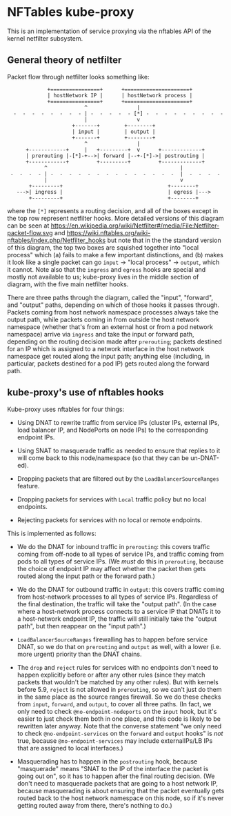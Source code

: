 # NFTables kube-proxy

This is an implementation of service proxying via the nftables API of
the kernel netfilter subsystem.

## General theory of netfilter

Packet flow through netfilter looks something like:

```text
             +================+      +=====================+
             | hostNetwork IP |      | hostNetwork process |
             +================+      +=====================+
                         ^                |
  -  -  -  -  -  -  -  - | -  -  -  -  - [*] -  -  -  -  -  -  -  -  -
                         |                v
                     +-------+        +--------+
                     | input |        | output |
                     +-------+        +--------+
                         ^                |
      +------------+     |   +---------+  v      +-------------+
      | prerouting |-[*]-+-->| forward |--+-[*]->| postrouting |
      +------------+         +---------+         +-------------+
            ^                                           |
 -  -  -  - | -  -  -  -  -  -  -  -  -  -  -  -  -  -  |  -  -  -  -
            |                                           v
       +---------+                                  +--------+
   --->| ingress |                                  | egress |--->
       +---------+                                  +--------+
```

where the `[*]` represents a routing decision, and all of the boxes except in the top row
represent netfilter hooks. More detailed versions of this diagram can be seen at
https://en.wikipedia.org/wiki/Netfilter#/media/File:Netfilter-packet-flow.svg and
https://wiki.nftables.org/wiki-nftables/index.php/Netfilter_hooks but note that in the the
standard version of this diagram, the top two boxes are squished together into "local
process" which (a) fails to make a few important distinctions, and (b) makes it look like
a single packet can go `input` -> "local process" -> `output`, which it cannot. Note also
that the `ingress` and `egress` hooks are special and mostly not available to us;
kube-proxy lives in the middle section of diagram, with the five main netfilter hooks.

There are three paths through the diagram, called the "input", "forward", and "output"
paths, depending on which of those hooks it passes through. Packets coming from host
network namespace processes always take the output path, while packets coming in from
outside the host network namespace (whether that's from an external host or from a pod
network namespace) arrive via `ingress` and take the input or forward path, depending on
the routing decision made after `prerouting`; packets destined for an IP which is assigned
to a network interface in the host network namespace get routed along the input path;
anything else (including, in particular, packets destined for a pod IP) gets routed along
the forward path.

## kube-proxy's use of nftables hooks

Kube-proxy uses nftables for four things:

  - Using DNAT to rewrite traffic from service IPs (cluster IPs, external IPs, load balancer
    IP, and NodePorts on node IPs) to the corresponding endpoint IPs.

  - Using SNAT to masquerade traffic as needed to ensure that replies to it will come back
    to this node/namespace (so that they can be un-DNAT-ed).

  - Dropping packets that are filtered out by the `LoadBalancerSourceRanges` feature.

  - Dropping packets for services with `Local` traffic policy but no local endpoints.

  - Rejecting packets for services with no local or remote endpoints.

This is implemented as follows:

  - We do the DNAT for inbound traffic in `prerouting`: this covers traffic coming from
    off-node to all types of service IPs, and traffic coming from pods to all types of
    service IPs. (We *must* do this in `prerouting`, because the choice of endpoint IP may
    affect whether the packet then gets routed along the input path or the forward path.)

  - We do the DNAT for outbound traffic in `output`: this covers traffic coming from
    host-network processes to all types of service IPs. Regardless of the final
    destination, the traffic will take the "output path". (In the case where a
    host-network process connects to a service IP that DNATs it to a host-network endpoint
    IP, the traffic will still initially take the "output path", but then reappear on the
    "input path".)

  - `LoadBalancerSourceRanges` firewalling has to happen before service DNAT, so we do
    that on `prerouting` and `output` as well, with a lower (i.e. more urgent) priority
    than the DNAT chains.

  - The `drop` and `reject` rules for services with no endpoints don't need to happen
    explicitly before or after any other rules (since they match packets that wouldn't be
    matched by any other rules). But with kernels before 5.9, `reject` is not allowed in
    `prerouting`, so we can't just do them in the same place as the source ranges
    firewall. So we do these checks from `input`, `forward`, and `output`, to cover all
    three paths. (In fact, we only need to check `@no-endpoint-nodeports` on the `input`
    hook, but it's easier to just check them both in one place, and this code is likely to
    be rewritten later anyway. Note that the converse statement "we only need to check
    `@no-endpoint-services` on the `forward` and `output` hooks" is *not* true, because
    `@no-endpoint-services` may include externalIPs/LB IPs that are assigned to local
    interfaces.)

  - Masquerading has to happen in the `postrouting` hook, because "masquerade" means "SNAT
    to the IP of the interface the packet is going out on", so it has to happen after the
    final routing decision. (We don't need to masquerade packets that are going to a host
    network IP, because masquerading is about ensuring that the packet eventually gets
    routed back to the host network namespace on this node, so if it's never getting
    routed away from there, there's nothing to do.)
